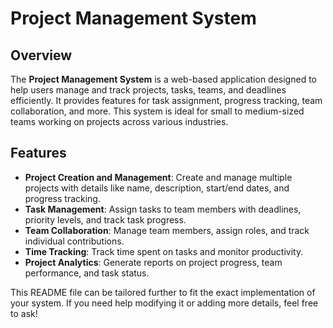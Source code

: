 
# **Project Management System**

## **Overview**

The **Project Management System** is a web-based application designed to help users manage and track projects, tasks, teams, and deadlines efficiently. It provides features for task assignment, progress tracking, team collaboration, and more. This system is ideal for small to medium-sized teams working on projects across various industries.

## **Features**

- **Project Creation and Management**: Create and manage multiple projects with details like name, description, start/end dates, and progress tracking.
- **Task Management**: Assign tasks to team members with deadlines, priority levels, and track task progress.
- **Team Collaboration**: Manage team members, assign roles, and track individual contributions.
- **Time Tracking**: Track time spent on tasks and monitor productivity.
- **Project Analytics**: Generate reports on project progress, team performance, and task status.



This README file can be tailored further to fit the exact implementation of your system. If you need help modifying it or adding more details, feel free to ask!
